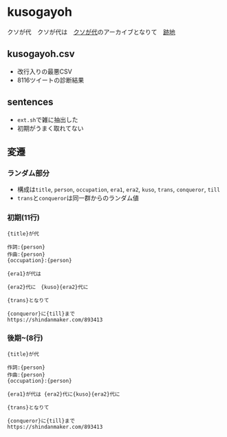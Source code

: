 # kusogayoh
クソが代　クソが代は　[クソが代]のアーカイブとなりて　[跡地]

## kusogayoh.csv

- 改行入りの最悪CSV
- 8116ツイートの診断結果

## sentences

- `ext.sh`で雑に抽出した
- 初期がうまく取れてない

## 変遷

### ランダム部分

- 構成は`title`, `person`, `occupation`, `era1`, `era2`, `kuso`, `trans`, `conqueror`, `till`
- `trans`と`conqueror`は同一群からのランダム値

### 初期(11行)

```text
{title}が代

作詞:{person}
作曲:{person}
{occupation}:{person}

{era1}が代は

{era2}代に　{kuso}{era2}代に

{trans}となりて

{conqueror}に{till}まで
https://shindanmaker.com/893413
```

### 後期~(8行)

```
{title}が代

作詞:{person}
作曲:{person}
{occupation}:{person}

{era1}が代は {era2}代に{kuso}{era2}代に

{trans}となりて

{conqueror}に{till}まで
https://shindanmaker.com/893413
```

[クソが代]: https://shindanmaker.com/893413
[跡地]: https://web.archive.org/web/20190502082640/https://shindanmaker.com/893413
